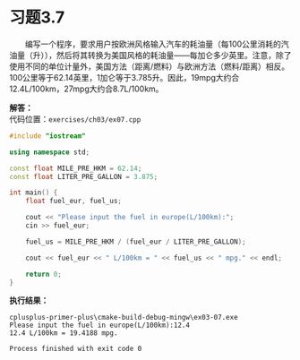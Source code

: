 # 习题3.7

&emsp;&emsp;编写一个程序，要求用户按欧洲风格输入汽车的耗油量（每100公里消耗的汽油量（升）），然后将其转换为美国风格的耗油量——每加仑多少英里。注意，除了使用不同的单位计量外，美国方法（距离/燃料）与欧洲方法（燃料/距离）相反。100公里等于62.14英里，1加仑等于3.785升。因此，19mpg大约合12.4L/100km，27mpg大约合8.7L/100km。

**解答：**  
代码位置：`exercises/ch03/ex07.cpp`
```c++
#include "iostream"

using namespace std;

const float MILE_PRE_HKM = 62.14;
const float LITER_PRE_GALLON = 3.875;

int main() {
    float fuel_eur, fuel_us;

    cout << "Please input the fuel in europe(L/100km):";
    cin >> fuel_eur;

    fuel_us = MILE_PRE_HKM / (fuel_eur / LITER_PRE_GALLON);

    cout << fuel_eur << " L/100km = " << fuel_us << " mpg." << endl;

    return 0;
}
```

**执行结果：**
```
cplusplus-primer-plus\cmake-build-debug-mingw\ex03-07.exe
Please input the fuel in europe(L/100km):12.4
12.4 L/100km = 19.4188 mpg.

Process finished with exit code 0
```